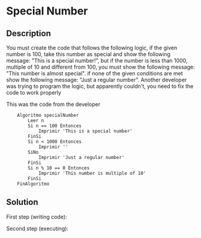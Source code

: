 # Special Number
## Description

You must create the code that follows the following logic, if the given number is 100, take this number as special and show the following message: "This is a special number!", but if the number is less than 1000, multiple of 10 and different from 100, you must show the following message: "This number is almost special". if none of the given conditions are met show the following message: "Just a regular number". Another developer was trying to program the logic, but apparently couldn't, you need to fix the code to work properly

This was the code from the developer

        Algoritmo specialNumber
            Leer n
            Si n == 100 Entonces
                Imprimir 'This is a special number'
            FinSi
            Si n < 1000 Entonces
                Imprimir ''
            SiNo
                Imprimir 'Just a regular number'
            FinSi
            Si n % 10 == 0 Entonces
                Imprimir 'This number is multiple of 10'
            FinSi
        FinAlgoritmo


## Solution

First step (writing code):


Second step (executing):